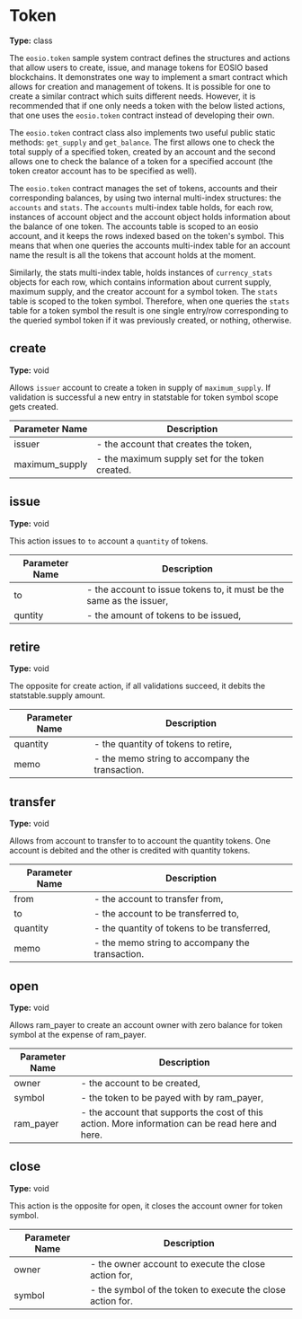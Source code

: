 # Token

**Type:** class

The `eosio.token` sample system contract defines the structures and actions that allow users to create, issue, and manage tokens for EOSIO based blockchains. It demonstrates one way to implement a smart contract which allows for creation and management of tokens. It is possible for one to create a similar contract which suits different needs. However, it is recommended that if one only needs a token with the below listed actions, that one uses the `eosio.token` contract instead of developing their own.

The `eosio.token` contract class also implements two useful public static methods: `get_supply` and `get_balance`. The first allows one to check the total supply of a specified token, created by an account and the second allows one to check the balance of a token for a specified account (the token creator account has to be specified as well).

The `eosio.token` contract manages the set of tokens, accounts and their corresponding balances, by using two internal multi-index structures: the `accounts` and `stats`. The `accounts` multi-index table holds, for each row, instances of account object and the account object holds information about the balance of one token. The accounts table is scoped to an eosio account, and it keeps the rows indexed based on the token's symbol. This means that when one queries the accounts multi-index table for an account name the result is all the tokens that account holds at the moment.

Similarly, the stats multi-index table, holds instances of `currency_stats` objects for each row, which contains information about current supply, maximum supply, and the creator account for a symbol token. The `stats` table is scoped to the token symbol. Therefore, when one queries the `stats` table for a token symbol the result is one single entry/row corresponding to the queried symbol token if it was previously created, or nothing, otherwise.

## create

**Type:** void

Allows `issuer` account to create a token in supply of `maximum_supply`. If validation is successful a new entry in statstable for token symbol scope gets created.

Parameter Name | Description
--- | ---
issuer | - the account that creates the token,
maximum_supply | - the maximum supply set for the token created.

## issue

**Type:** void

This action issues to `to` account a `quantity` of tokens.

Parameter Name | Description
--- | ---
to | - the account to issue tokens to, it must be the same as the issuer,
quntity | - the amount of tokens to be issued,
## retire

**Type:** void

The opposite for create action, if all validations succeed, it debits the statstable.supply amount.

Parameter Name | Description
--- | ---
quantity | - the quantity of tokens to retire,
memo | - the memo string to accompany the transaction.

## transfer

**Type:** void

Allows from account to transfer to to account the quantity tokens. One account is debited and the other is credited with quantity tokens.

Parameter Name | Description
--- | ---
from | - the account to transfer from,
to | - the account to be transferred to,
quantity | - the quantity of tokens to be transferred,
memo | - the memo string to accompany the transaction.

## open

**Type:** void

Allows ram_payer to create an account owner with zero balance for token symbol at the expense of ram_payer.

Parameter Name | Description
--- | ---
owner | - the account to be created,
symbol | - the token to be payed with by ram_payer,
ram_payer | - the account that supports the cost of this action. More information can be read here and here.

## close

**Type:** void

This action is the opposite for open, it closes the account owner for token symbol.

Parameter Name | Description
--- | ---
owner | - the owner account to execute the close action for,
symbol | - the symbol of the token to execute the close action for.
